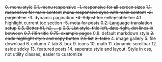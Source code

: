~~0. menu style~~
~~0.1. menu responsive~~
~~-1. responsive for all screen sizes~~
~~1.1. responsive for main content~~
~~menu responsive sync with main content~~
~~-2. pagination~~
-3. dynamic pagination
~~-4. Adjust toc~~
~~collapsable toc~~
4.1 highlight current toc section
~~-5. meta for posts~~
~~0.2. Language translation setup~~
~~0.5. Better h1, h2, ... p~~
~~0.6. List style, title left, date right, dot lines in between~~
~~0.7. i18n title~~
~~0.75. example pages~~
0.8. default markdown style
~~2. code highlight style and copy button~~
~~2.5 list~~
~~3. table~~
4. image gallery
5. file download
6. column
7. tab
8. box
9. icons
10. math
11. dynamic scrollbar
12. aside sticky
13. featured posts
14. saperate style and layout. Style in css, not utility classes, easier to customize
